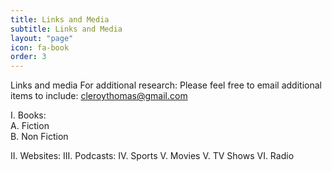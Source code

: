 ```yaml
---
title: Links and Media
subtitle: Links and Media
layout: "page"
icon: fa-book
order: 3
---
```

Links and media For additional research: Please feel free to email additional items to include: cleroythomas@gmail.com

I. Books:<br>
   A. Fiction<br>
   B. Non Fiction<br>
   
II. Websites:
III. Podcasts:
IV. Sports
V. Movies
V. TV Shows
VI. Radio


